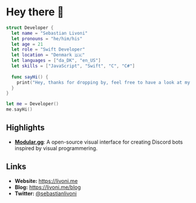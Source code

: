 # Hey there 👋

```swift
struct Developer {
  let name = "Sebastian Livoni"
  let pronouns = "he/him/his"
  let age = 21
  let role = "Swift Developer"
  let location = "Denmark 🇩🇰"
  let languages = ["da_DK", "en_US"]
  let skills = ["JavaScript", "Swift", "C", "C#"]
  
  func sayHi() {
    print("Hey, thanks for dropping by, feel free to have a look at my work!")
  }
}

let me = Developer()
me.sayHi()
```

## Highlights
- [**Modular.gg**](https://github.com/jonasbove/modular.gg): A open-source visual interface for creating Discord bots inspired by visual programmering.

## Links
- **Website:** https://livoni.me
- **Blog:** https://livoni.me/blog
- **Twitter:** [@sebastianlivoni](https://twitter.com/sebastianlivoni)
